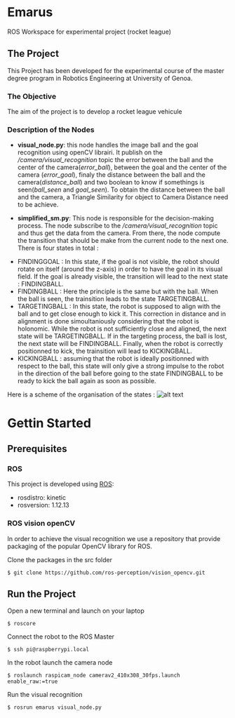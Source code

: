 # Emarus
ROS Workspace for experimental project (rocket league)

## The Project
This Project has been developed for the experimental course of the master degree program in Robotics Engineering at University of Genoa.

### The Objective
The aim of the project is to develop a rocket league vehicule

### Description of the Nodes

* **visual_node.py**: this node handles the image ball and the goal recognition using openCV librairi. It publish on the */camera/visual_recognition* topic the error between the ball and the center of the camera(*error_ball*), between the goal and the center of the camera (*error_goal*), finaly the distance between the ball and the camera(*distance_ball*) and two boolean to know if somethings is seen(*ball_seen* and *goal_seen*). To obtain the distance between the ball and the camera, a Triangle Similarity for object to Camera Distance need to be achieve.

* **simplified_sm.py**: This node is responsible for the decision-making process. The node subscribe to the */camera/visual_recognition* topic and thus get the data from the camera. From there, the node compute the transition that should be make from the current node to the next one. There is four states in total : 
- FINDINGGOAL : In this state, if the goal is not visible, the robot should rotate on itself (around the z-axis) in order to have the goal in its visual field. If the goal is already visible, the transition will lead to the next state : FINDINGBALL.
- FINDINGBALL : Here the principle is the same but with the ball. When the ball is seen, the trainsition leads to the state TARGETINGBALL.
- TARGETINGBALL : In this state, the robot is supposed to align with the ball and to get close enough to kick it. This correction in distance and in alignment is done simoultaniously considering that the robot is holonomic. While the robot is not sufficiently close and aligned, the next state will be TARGETINGBALL. If in the targeting process, the ball is lost, the next state will be FINDINGBALL. Finally, when the robot is correctly positionned to kick, the trainsition will lead to KICKINGBALL.
- KICKINGBALL : assuming that the robot is ideally positionned with respect to the ball, this state will only give a strong impulse to the robot in the direction of the ball before going to the state FINDINGBALL to be ready to kick the ball again as soon as possible.

Here is a scheme of the organisation of the states :
![alt text](http://url/to/img.png)

# Gettin Started

## Prerequisites

### ROS
This project is developed using [ROS](http://wiki.ros.org/kinetic/Installation/Ubuntu):
* rosdistro: kinetic
* rosversion: 1.12.13

### ROS vision openCV

In order to achieve the visual recognition we use a repository that provide packaging of the popular OpenCV library for ROS.

Clone the packages in the src folder

```
$ git clone https://github.com/ros-perception/vision_opencv.git

```

## Run the Project

Open a new terminal and launch on your laptop

```
$ roscore
```


Connect the robot to the ROS Master

```
$ ssh pi@raspberrypi.local 
```

In the robot launch the camera node

```
$ roslaunch raspicam_node camerav2_410x308_30fps.launch enable_raw:=true
```

Run the visual recognition 

```
$ rosrun emarus visual_node.py 
```
